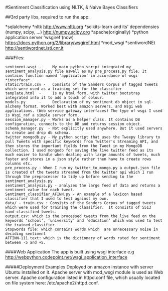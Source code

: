 #Sentiment Classification using NLTK, & Naive Bayes Classifiers

##3rd party libs, required to run the app:

*sqlalchemy
*nltk http://www.nltk.org 
*scikits-learn and its' dependensies (numpy, scipy, ...) http://numpy.scipy.org 
*apache(originally) 
*python application server 'wsgiref'(now)  https://docs.python.org/2/library/wsgiref.html 
*mod_wsgi 
*sentiwordNEt  http://sentiwordnet.isti.cnr.it 


###Files:

```
sentiment.wsgi -	 My main python script integrated my sentiment_analysis.py file aswell as my pre_process.py file. It contains function named 'application' in accordance of wsgi *interface*.
static/train.csv -	 Consists of the Sanders Corpus of tagged tweets which were used as a training set for the classifier
template.html  - 	 Is my html form, with twitter bootstrap integrated into it to add a touch of colour. 
models.py      - 	 Declaration of my sentiment db object in sql-alchemy format. Worked best with amazon servers. and Wsgi web applications. (Web service gateway interfaces) The type of wsgi I used is Wsgi_ref a simple server form.
session_manager.py - Works as a helper class. It contains DB configuration, connects to the DB and returns session object.
schema_manager.py  - Not explicitly used anywhere. But it used servers to create and drop db schema.
twitter_mongodb.py - My python script that uses the Tweepy library to pull Tweets with specific keywords from Twitter's Streaming API, and then stores the important fields from the Tweet in my MongoDB collection. I used mongodb for saving the live twitter feed as its much easier to handle when dealing with large amounts of tweets, much faster and stores in a json style rather then have to create rows columns etc.
pre_process.py - When I run my twitter_to_mongo.py a output.json file is created of the tweets streamed from the twitter api which I run through the preprocesser to tidy up before sending to the sentiment_analysis.py
sentiment_analysis.py - analyzes the large feed of data and returns a sentiment value for each tweet.
Sentiment_classifier_AFINN.py - An example of a lexicon based classifier that I used to test against my own.
data/ - train.csv : Consists of the Sanders Corpus of tagged tweets which were used for training the classifier.  It consists of 5513 hand-classified tweets. 
output.csv: which is the processed tweets from the live feed on the keywords ‘school’, ‘university’ and ‘education’ which was used to test the trained classifier
Stopwords file: which contains words which  are unnecessary noise in deciding sentiment
AFFINN-111.text: which is the dictionary of words rated for sentiment between -5 and +5.
```

####Web Application
The app is built using wsgi interface
e.g http://webpython.codepoint.net/wsgi_application_interface

#####Deployment Examples
Deployed on amazon instance with server Ubuntu installed on it. 
Apache server with  mod_wsgi module is used as Web server.
Apache configuration listed in httpd.conf file, which usually located on file system here: /etc/apache2/httpd.conf.



